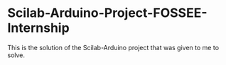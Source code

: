 # Scilab-Arduino-Project-FOSSEE-Internship
This is the solution of the Scilab-Arduino project that was given to me to solve.
